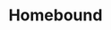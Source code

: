 ---
layout: song
id: 11
title: Homebound
artist: Kraedt
genre: Drum & Bass
image: Homebound.jpg
buy-able: true
downloadable: false
itunes: https://itunes.apple.com/us/album/homebound-single/id928536735
beatport: https://www.beatport.com/release/homebound/1397841
gplay: https://play.google.com/store/music/album/Kraedt_Homebound?id=Bmw4m7lzje5yzh7ciptrcxepzie
amazon: https://www.amazon.com/Homebound-Original-Mix/dp/B00OD512SM/ref=sr_1_22?s=dmusic&ie=UTF8&qid=1491041296&sr=1-22&keywords=Kraedt
license: 4
---